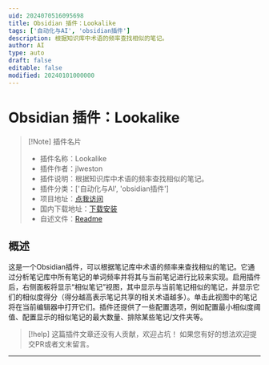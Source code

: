 ```yaml
---
uid: 2024070516095698
title: Obsidian 插件：Lookalike
tags: ['自动化与AI', 'obsidian插件']
description: 根据知识库中术语的频率查找相似的笔记。
author: AI
type: auto
draft: false
editable: false
modified: 20240101000000
---
```


# Obsidian 插件：Lookalike

> [!Note] 插件名片
> - 插件名称：Lookalike
> - 插件作者：jlweston
> - 插件说明：根据知识库中术语的频率查找相似的笔记。
> - 插件分类：['自动化与AI', 'obsidian插件']
> - 项目地址：[点我访问](https://github.com/jlweston/obsidian-note-proximity-plugin)
> - 国内下载地址：[下载安装](https://pkmer.cn/products/plugin/pluginMarket/?note-promixity)
> - 自述文件：[Readme](https://ghproxy.net/https://raw.githubusercontent.com/jlweston/obsidian-note-proximity-plugin/master/README.md)



## 概述

这是一个Obsidian插件，可以根据笔记库中术语的频率来查找相似的笔记。它通过分析笔记库中所有笔记的单词频率并将其与当前笔记进行比较来实现。启用插件后，右侧面板将显示“相似笔记”视图，其中显示与当前笔记相似的笔记，并显示它们的相似度得分（得分越高表示笔记共享的相关术语越多）。单击此视图中的笔记将在当前编辑器中打开它们。插件还提供了一些配置选项，例如配置最小相似度阈值、配置显示的相似笔记的最大数量、排除某些笔记/文件夹等。


> [!help] 
> 这篇插件文章还没有人贡献，欢迎占坑！
> 如果您有好的想法欢迎提交PR或者文末留言。
> 

---



